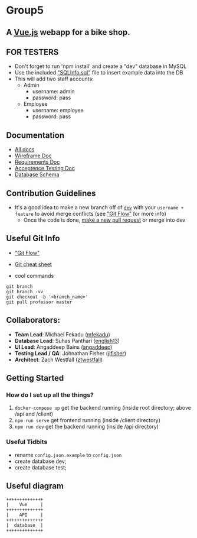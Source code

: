 # Group5

## A [Vue.js][vue] webapp for a bike shop.

## FOR TESTERS
* Don't forget to run 'npm install' and create a "dev" database in MySQL
* Use the included ["SQLInfo.sql"][sqlfile] file to insert example data into the DB
* This will add two staff accounts:
  * Admin
    * username: admin
    * password: pass
  * Employee
    * username: employee
    * password: pass

## Documentation
* [All docs][shared_gdrive]
* [Wireframe Doc][wireframe]
* [Requirements Doc][requirements]
* [Acceptence Testing Doc][testDoc]
* [Database Schema][dbSchema]

## Contribution Guidelines
* It's a good idea to make a new branch off of [`dev`][dev_link] with your `username + feature` to avoid merge conflicts (see ["Git Flow"][gitflow] for more info)
  * Once the code is done, [make a new pull request](https://github.com/CSC307Winter2019/Group5/pulls) or merge into dev

## Useful Git Info
* ["Git Flow"][gitflow]
* [Git cheat sheet][gitbasics]

* cool commands
```
git branch
git branch -vv
git checkout -b '<branch_name>'
git pull professor master
```

## Collaborators:

* __Team Lead__: Michael Fekadu ([mfekadu][mfekadu])
* __Database Lead__: Suhas Panthari ([english13][english13])
* __UI Lead__: Angaddeep Bains ([angaddeep][angaddeep])
* __Testing Lead / QA__: Johnathan Fisher ([jlfisher][jlfisher])
* __Architect__: Zach Westfall ([ztwestfall][ztwestfall])

## Getting Started

### How do I set up all the things?
1. `docker-compose up` get the backend running (inside root directory; above /api and /client)
2. `npm run serve` get frontend running (inside /client directory)
3. `npm run dev` get the backend running (inside /api directory)

### Useful Tidbits
* rename `config.json.example` to `config.json`
* create database dev;
* create database test;

## Useful diagram

```
++++++++++++++
|    Vue     |
++++++++++++++
|    API     |
++++++++++++++
|  database  |
++++++++++++++
```

[//]: # (username links)

[english13]: https://github.com/english13
[jlfisher]: https://github.com/jlfisher
[ztwestfall]: https://github.com/ztwestfall
[angaddeep]: https://github.com/angaddeep
[mfekadu]: https://github.com/mfekadu

[//]: # (useful git links)

[gitbasics]: http://rogerdudler.github.io/git-guide/
[gitflow]: https://nvie.com/posts/a-successful-git-branching-model/

[//]: # (misc)

[shared_gdrive]: https://drive.google.com/drive/u/0/folders/1kT1bq_aAEvqXJfDculGMjT0Cxi3J-3IB

[wireframe]: https://drive.google.com/open?id=1RiFUKtNt0i6gadxtpuz12RtlToLHqjBY
[requirements]: https://docs.google.com/document/d/1GLAbqnLXSJi8diQ_CJmz5hnz5zkAz6_TDh62P7a9_Ss/edit#heading=h.rv6hsfad8zu2

[dev_link]: https://github.com/CSC307Winter2019/Group5/tree/dev

[sqlfile]: ./SQLInfo.sql

[vue]: https://vuejs.org/

[testDoc]: https://docs.google.com/spreadsheets/d/1JB5Ob-wsxctpGG39j6sa86BroTBSDHibVtg3gy-dJPM/edit#gid=0

[dbSchema]: https://app.sqldbm.com/SQLServer/Share/NEklr69rWj4W3a_WqUdLf0GFrngIE8md_DYjF4jNYw0
